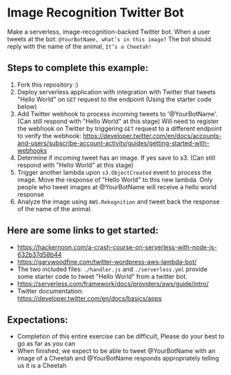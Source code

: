 # Image Recognition Twitter Bot

Make a serverless, image-recognition-backed Twitter bot.
When a user tweets at the bot: `@YourBotName, what’s in this image?` The bot should reply with the name of the animal, `It’s a Cheetah!`

## Steps to complete this example:
 1. Fork this repository :)
 2. Deploy serverless application with integration with Twitter that tweets "Hello World" on `GET` request to the endpoint (Using the starter code below)
 3. Add Twitter webhook to process incoming tweets to '@YourBotName'. (Can still respond with "Hello World" at this stage)
     Will need to register the webhook on Twitter by triggering `GET` request to a different endpoint to verify the webhook:
     https://developer.twitter.com/en/docs/accounts-and-users/subscribe-account-activity/guides/getting-started-with-webhooks
 4. Determine if incoming tweet has an image. If yes save to s3. (Can still respond with "Hello World" at this stage)
 5. Trigger another lambda upon `s3.ObjectCreated` event to process the image. Move the response of "Hello World" to this new lambda.
     Only people who tweet images at @YourBotName will receive a hello world response
 6. Analyze the image using `AWS.Rekognition` and tweet back the response of the name of the animal.

## Here are some links to get started:
- https://hackernoon.com/a-crash-course-on-serverless-with-node-js-632b37d58b44
- https://garywoodfine.com/twitter-wordpress-aws-lambda-bot/
- The two included files: `./handler.js` and `./serverless.yml` provide some starter code to tweet "Hello World" from a twitter bot.
- https://serverless.com/framework/docs/providers/aws/guide/intro/
- Twitter documentation: https://developer.twitter.com/en/docs/basics/apps

## Expectations:
- Completion of this entire exercise can be difficult, Please do your best to go as far as you can
- When finished, we expect to be able to tweet @YourBotName with an image of a Cheetah and @YourBotName responds appropriately telling us it is a Cheetah

